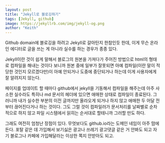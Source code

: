 ```yaml
---
layout: post
title: "Jekyll로 블로깅하기"
tags: [Jekyll, github]
image: https://jekyllrb.com/img/jekyll-og.png
author: "Keith"
---
```


Github domain에 블로깅을 하려고 Jekyll로 갈아탄지 한참인듯 한데, 이게 무슨 온라인 에디터로 글을 쓰는 게 아니라 실수를 하는 경우가 종종 있다.

Jekyll이란 것이 쉽게 말해서 블로그의 원본을 가져다가 주어진 방법으로 html의 형태로 컴파일을 해내는 것이다 보니까 원본 중에 일부가 잘못되면 아예 컴파일(이란 말이 적당한 것인지 모르겠다만)이 아예 안되거나 도중에 중단되거나 하는데 이게 사용자에게 잘 알려지지 않는다. 

페이지를 업데이트 할 때마다 github에서 jekyll을 기동해서 컴파일을 해주는데 아주 사소한 실수라도 특히나 md 문서의 헤더에 있으면 애매한 상태로 컴파일이 종료된다. 그러니까 내가 실수한 부분의 이전 글까지만 올라오게 되거나 하지 않고 애매한 두 어달 전부터 끊어진다거나 하는 것이다. 그도 그럴 것이 컴파일러가 문서처리를 날짜별로 순차적으로 하지 않고 파일 시스템에서 읽히는 순서대로 할테니까 그러할 만도 하다. 

그래도 여전히 엄청난 장점이 있다. 무엇보다도 github.io라는 도메인 네임이 아주 맘에 든다. 포탈 같은 데 가입해서 보기싫은 광고나 쓰레기 광고댓글 같은 거 안봐도 되고 자기 블로그나 카페에 가입해달라는 이상한 쪽지 안받아도 되고. 

